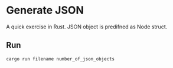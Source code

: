 # Generate JSON

A quick exercise in Rust. JSON object is predifned as Node struct.

## Run

```bash
cargo run filename number_of_json_objects
```
